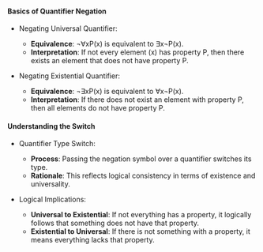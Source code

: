 

#### Basics of Quantifier Negation

- <span class="btb">Negating Universal Quantifier</span>:
  - **Equivalence**: <span class="ortb">¬∀xP(x)</span> is equivalent to <span class="ortb">∃x¬P(x)</span>.
  - **Interpretation**: If not every element (x) has property P, then there exists an element that does not have property P.

- <span class="btb">Negating Existential Quantifier</span>:
  - **Equivalence**: <span class="ortb">¬∃xP(x)</span> is equivalent to <span class="ortb">∀x¬P(x)</span>.
  - **Interpretation**: If there does not exist an element with property P, then all elements do not have property P.

#### Understanding the Switch

- <span class="btb">Quantifier Type Switch</span>: 
  - **Process**: Passing the negation symbol over a quantifier switches its type.
  - **Rationale**: This reflects logical consistency in terms of existence and universality.
  
- <span class="btb">Logical Implications</span>:
  - **Universal to Existential**: If <span class="gtb">not everything</span> has a property, it logically follows that <span class="gtb">something</span> does not have that property.
  - **Existential to Universal**: If <span class="gtb">there is not something</span> with a property, it means <span class="gtb">everything</span> lacks that property.
